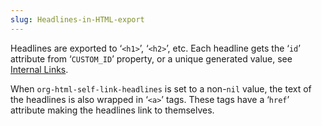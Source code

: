 ```yaml
---
slug: Headlines-in-HTML-export
---
```


Headlines are exported to ‘`<h1>`’, ‘`<h2>`’, etc. Each headline gets the ‘`id`’ attribute from ‘`CUSTOM_ID`’ property, or a unique generated value, see [Internal Links](Internal-Links).

When `org-html-self-link-headlines` is set to a non-`nil` value, the text of the headlines is also wrapped in ‘`<a>`’ tags. These tags have a ‘`href`’ attribute making the headlines link to themselves.
